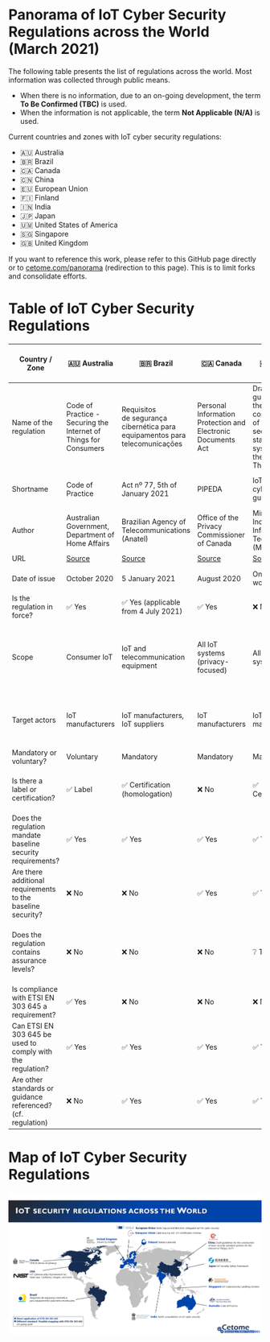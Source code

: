 # Panorama of IoT Cyber Security Regulations across the World (March 2021)
The following table presents the list of regulations across the world.
Most information was collected through public means.

- When there is no information, due to an on-going development, the term **To Be Confirmed (TBC)** is used.
- When the information is not applicable, the term **Not Applicable (N/A)** is used.

Current countries and zones with IoT cyber security regulations:
- 🇦🇺 Australia
- 🇧🇷 Brazil 
- 🇨🇦 Canada
- 🇨🇳 China
- 🇪🇺 European Union
- 🇫🇮 Finland
- 🇮🇳 India
- 🇯🇵 Japan
- 🇺🇲 United States of America
- 🇸🇬 Singapore
- 🇬🇧 United Kingdom

If you want to reference this work, please refer to this GitHub page directly or to [cetome.com/panorama](https://cetome.com/panorama) (redirection to this page).
This is to limit forks and consolidate efforts.

# Table of IoT Cyber Security Regulations

| Country / Zone                                               | 🇦🇺 Australia                                                                                                                                             | 🇧🇷 Brazil                                                                                                                                                                        | 🇨🇦 Canada                                                                                                                            | 🇨🇳 China                                                                                                                                                                      | 🇪🇺 European Union                                                                                                                                              | 🇪🇺 European Union                                                                                                                                              | 🇫🇮 Finland                                                            | 🇮🇳 India                                     | 🇯🇵 Japan                                                                                                                                          | 🇸🇬 Singapore                                                                        | 🇬🇧 United Kingdom                                                      | 🇺🇲 United States of America                                                                                                      | 🇺🇲 United States of America - California                                                                                                                                          | 🇺🇲 United States of America - Oregon                                                                                                     |
| ------------------------------------------------------------ | -------------------------------------------------------------------------------------------------------------------------------------------------------- | -------------------------------------------------------------------------------------------------------------------------------------------------------------------------------- | ------------------------------------------------------------------------------------------------------------------------------------ | ----------------------------------------------------------------------------------------------------------------------------------------------------------------------------- | ----------------------------------------------------------------------------------------------------------------------------------------------------------- | ----------------------------------------------------------------------------------------------------------------------------------------------------------- | ------------------------------------------------------------------ | ----------------------------------------- | ---------------------------------------------------------------------------------------------------------------------------------------------- | -------------------------------------------------------------------------------- | ------------------------------------------------------------------- | ---------------------------------------------------------------------------------------------------------------------------- | ----------------------------------------------------------------------------------------------------------------------------------------------------------------------------- | ------------------------------------------------------------------------------------------------------------------------------------ |
| Name of the regulation                                       | Code of Practice - Securing the Internet of Things for Consumers                                                                                         | Requisitos de segurança cibernética para equipamentos para telecomunicações                                                                                                      | Personal Information Protection and Electronic Documents Act                                                                         | Draft guidelines for the construction of basic security standard systems for the Internet of Things ('IoT')                                                                   | Regulation (EU) 2019/881                                                                                                                                    | Articles 3(3)(e) and (f) of the Radio Equipment Directive 2014/53/EU                                                                                        | Tietoturvamerkki                                                   | Public consultation on IoT cyber security | IoT Security Safety Framework                                                                                                                  | Cybersecurity labelling scheme                                                   | Proposals for regulating consumer smart product cyber security      | H.R. 1668 - IoT Cybersecurity Improvement Act of 2020                                                                        | Senate Bill No. 327 - Information privacy: connected devices                                                                                                                  | House Bill 2395                                                                                                                      |
| Shortname                                                    | Code of Practice                                                                                                                                         | Act nº 77, 5th of January 2021                                                                                                                                                   | PIPEDA                                                                                                                               | IoT cybersecurity guidelines                                                                                                                                                  | CyberSecurity act                                                                                                                                           | RED                                                                                                                                                         | Finnish Cybersecurity Label                                        | 🛑 N/A                                       | IoT-SSF                                                                                                                                        | CSL                                                                              | Secure by Design                                                    | IoT Cybersecurity Improvement Act of 2020                                                                                    | SB-327                                                                                                                                                                        | HB 2395                                                                                                                              |
| Author                                                       | Australian Government, Department of Home Affairs                                                                                                        | Brazilian Agency of Telecommunications (Anatel)                                                                                                                                  | Office of the Privacy Commissioner of Canada                                                                                         | Ministry of Industry and Information Technology (MIIT)                                                                                                                        | European Commission                                                                                                                                         | European Commission                                                                                                                                         | Finnish transport and communication agency (Traficom)              | 🛑 N/A                                       | Ministry of Economy, Trade and Industry (METI)                                                                                                 | Cyber Security Agency of Singapore (CSA)                                         | Department for Digital, Media, Culture and Science                  | Congress                                                                                                                     | California State Senate                                                                                                                                                       | Oregon House of Representatives                                                                                                      |
| URL                                                          | [Source](https://www.homeaffairs.gov.au/reports-and-pubs/files/code-of-practice.pdf) | [Source](https://www.anatel.gov.br/legislacao/atos-de-certificacao-de-produtos/2021/1505-ato-77) | [Source](https://www.priv.gc.ca/en/privacy-topics/technology/gd_iot_man/) | [Source](https://www.miit.gov.cn/gzcy/yjzj/art/2021/art_de99ecee64884ecda932604c32631b76.html) | [Source](https://ec.europa.eu/growth/sectors/electrical-engineering/red-directive_en) | [Source](https://ec.europa.eu/growth/sectors/electrical-engineering/red-directive_en) | [Source](https://tietoturvamerkki.fi/en/) | N/A                                       | [Source](https://www.meti.go.jp/policy/netsecurity/wg1/IoT-SSF_ver1.0_eng.pdf)              | [Source](https://www.csa.gov.sg/programmes/cybersecurity-labelling/about-cls) | [Source](https://www.congress.gov/bill/116th-congress/house-bill/1668) | [Source](https://leginfo.legislature.ca.gov/faces/billTextClient.xhtml?bill_id=201720180SB327) | [Source](https://olis.leg.state.or.us/liz/2019R1/Measures/Overview/HB2395) |
| Date of issue                                                | October 2020                                                                                                                                             | 5 January 2021                                                                                                                                                                   | August 2020                                                                                                                          | On-going work                                                                                                                                                                 | On-going work for IoT                                                                                                                                       | On-going work for cybersecurity                                                                                                                             | 2020                                                               | On-going work                             | 5 November 2020                                                                                                                                | October 2020                                                                     | On-going work                                                       | 12 April 2020                                                                                                                | 28 September 2018                                                                                                                                                             | 16 April 2019                                                                                                                        |
| Is the regulation in force?                                  | ✅ Yes                                                                                                                                                   | ✅ Yes (applicable from 4 July 2021)                                                                                                                                             | ✅ Yes                                                                                                                               | ❌ No                                                                                                                                                                         | ✅ Yes (not applicable to IoT yet)                                                                                                                             | ❌ No                                                                                                                                                          | ✅ Yes                                                                | ❌ No                                        | ✅ Yes                                                                                                                                            | ✅ Yes                                                                              | ❌ No                                                                  | ✅ Yes                                                                                                                          | ✅ Yes                                                                                                                                                                           | ✅ Yes                                                                                                                                  |
| Scope                                                        | Consumer IoT                                                                                                                                             | IoT and telecommunication equipment                                                                                                                                              | All IoT systems (privacy-focused)                                                                                                    | All IoT systems                                                                                                                                                               | All IoT systems                                                                                                                                             | Radio devices which are internet-connected, Toy devices, Wearable devices (❔ TBC)                                                                             | Consumer IoT                                                       | Consumer IoT                              | All IoT devices and systems                                                                                                                    | Consumer IoT                                                                     | Consumer IoT                                                        | All IoT devices and systems                                                                                                  | Consumer IoT                                                                                                                                                                  | Consumer IoT                                                                                                                         |
| Target actors                                                | IoT manufacturers                                                                                                                                        | IoT manufacturers, IoT suppliers                                                                                                                                                 | IoT manufacturers                                                                                                                    | IoT manufacturers                                                                                                                                                             | IoT manufacturers                                                                                                                                           | IoT manufacturers                                                                                                                                           | IoT manufacturers                                                  | IoT manufacturers                         | IoT manufacturers                                                                                                                              | IoT manufacturers, Consumers                                                     | IoT manufacturers (producers) and distributors                      | Federal agencies owning or controlling IoT devices and systems                                                               | IoT manufacturers                                                                                                                                                             | IoT manufacturers                                                                                                                    |
| Mandatory or voluntary?                                      | Voluntary                                                                                                                                                | Mandatory                                                                                                                                                                        | Mandatory                                                                                                                            | Mandatory                                                                                                                                                                     | Voluntary                                                                                                                                                   | Mandatory                                                                                                                                             | Voluntary                                                          | ❔ TBC                                       | Voluntary                                                                                                                                      | Voluntary                                                                        | Mandatory                                                           | Mandatory                                                                                                                    | Mandatory                                                                                                                                                                     | Mandatory                                                                                                                            |
| Is there a label or certification?                           | ✅ Label                                                                                                                                                    | ✅ Certification (homologation)                                                                                                                                                     | ❌ No                                                                                                                                | ✅ Certification                                                                                                                                                                 | ✅ Certification                                                                                                                                               | ❌ No                                                                                                                                                          | ✅ Label                                                              | ✅ Label                                     | ❌ No                                                                                                                                             | ✅ Label (levels 1 and 2), Certification (levels 3 and 4)                           | ✅ Label                                                               | ❌ No                                                                                                                           | ❌ No                                                                                                                                                                            | ❌ No                                                                                                                                   |
| Does the regulation mandate baseline security requirements?  | ✅ Yes                                                                                                                                                   | ✅ Yes                                                                                                                                                                           | ✅ Yes                                                                                                                               | ✅ Yes                                                                                                                                                                        | ✅ Yes                                                                                                                                                         | ✅ Yes                                                                                                                                                         | ✅ Yes                                                                | ❔ TBC                                       | ❌ No                                                                                                                                             | ✅ Yes                                                                              | ✅ Yes                                                                 | ✅ Yes                                                                                                                          | ✅ Yes                                                                                                                                                                           | ✅ Yes                                                                                                                                  |
| Are there additional requirements to the baseline security?  | ❌ No                                                                                                                                                    | ❌ No                                                                                                                                                                            | ✅ Yes                                                                                                                               | ✅ Yes                                                                                                                                                                        | ❌ No                                                                                                                                                          | ❌ No                                                                                                                                                          | ✅ Yes                                                                | ❔ TBC                                       | 🛑 N/A                                                                                                                                            | ✅ Yes                                                                              | ✅ Yes                                                                 | ✅ Yes                                                                                                                          | ❌ No                                                                                                                                                                            | ❌ No                                                                                                                                   |
| Does the regulation contains assurance levels?               | ❌ No                                                                                                                                                    | ❌ No                                                                                                                                                                            | ❌ No                                                                                                                                | ❔ TBC                                                                                                                                                                        | ✅ Yes                                                                                                                                                         | ❌ No                                                                                                                                                          | ✅ Yes                                                                | ❔ TBC                                       | 🛑 N/A                                                                                                                                            | ✅ Yes, 4 levels (self-assessment to third-party verification by an accredited lab) | ❌ No                                                            | ❌ No                                                                                                                           | ❌ No                                                                                                                                                                            | ❌ No                                                                                                                                   |
| Is compliance with ETSI EN 303 645 a requirement?            | ✅ Yes                                                                                                                                                   | ❌ No                                                                                                                                                                            | ❌ No                                                                                                                                | ❌ No                                                                                                                                                                         | ❔ TBC (very likely to be ✅ Yes)                                                                                                                                               | ❌ No                                                                                                                                                          | ✅ Yes                                                                | ❔ TBC                                       | ❌ No                                                                                                                                             | ✅ Yes                                                                              | ✅ Yes                                                                 | ❌ No                                                                                                                           | ❌ No                                                                                                                                                                            | ❌ No                                                                                                                                   |
| Can ETSI EN 303 645 be used to comply with the regulation?   | ✅ Yes                                                                                                                                                   | ✅ Yes                                                                                                                                                                           | ✅ Yes                                                                                                                               | ✅ Yes                                                                                                                                                                        | ✅ Yes                                                                                                                                                         | ✅ Yes                                                                                                                                                         | ✅ Yes                                                                | ✅ Yes                                       | ✅ Yes                                                                                                                                            | ✅ Yes                                                                              | ✅ Yes                                                                 | 🆗 Partially                                                                                                                    | ✅ Yes                                                                                                                                                                           | ✅ Yes                                                                                                                                  |
| Are other standards or guidance referenced? (cf. regulation) | ❌ No                                                                                                                                                    | ✅ Yes                                                                                                                                                                           | ✅ Yes                                                                                                                               | ✅ Yes                                                                                                                                                                        | ❌ No                                                                                                                                                          | ❌ No                                                                                                                                                          | ✅ Yes                                                                | ❔ TBC                                       | ✅ Yes                                                                                                                                            | ✅ Yes                                                                              | ❌ No                                                                  | ✅ Yes                                                                                                                          | ❌ No                                                                                                                                                                            | ❌ No                                                                                                                              |
# Map of IoT Cyber Security Regulations
![map](map.png)

